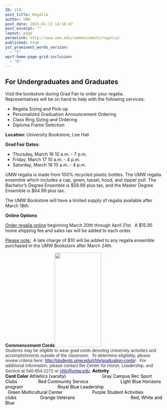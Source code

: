 ```yaml
---
ID: 219
post_title: Regalia
author: UMW
post_date: 2015-01-13 14:16:47
post_excerpt: ""
layout: page
permalink: http://www.umw.edu/commencement/regalia/
published: true
yst_prominent_words_version:
  - "1"
wpcf-home-page-grid-inclusion:
  - "0"
---
```

<h2>For Undergraduates and Graduates</h2>
<div>Visit the bookstore during Grad Fair to order your regalia.</div>
<div></div>
<div>Representatives will be on hand to help with the following services:</div>
<div>
<ul>
 	<li>Regalia Sizing and Pick-up</li>
 	<li>Personalized Graduation Announcement Ordering</li>
 	<li>Class Ring Sizing and Ordering</li>
 	<li>Diploma Frame Selection</li>
</ul>
</div>
<div><strong>Location: </strong>University Bookstore, Lee Hall</div>
<div>

<strong>Grad Fair Dates:  </strong>
<ul>
 	<li>Thursday, March 16 10 a.m. - 7 p.m.</li>
 	<li>Friday, March 17 10 a.m. - 4 p.m.<strong>
</strong></li>
 	<li>Saturday, March 18 10 a.m. - 4 p.m.</li>
</ul>
UMW regalia is made from 100% recycled plastic bottles. The UMW regalia ensemble which includes a cap, gown, tassel, hood, and zipper pull. The Bachelor’s Degree Ensemble is $59.99 plus tax, and the Master Degree Ensemble is $64.99 plus tax.

The UMW Bookstore will have a limited supply of regalia available after March 18th.

<strong>Online Options</strong>

</div>
<div>

<a href="http://www.oakhalli.com/UMW">Order regalia online</a> beginning March 20th through April 21st.  A $15.95 home shipping fee and sales tax will be added to each order.

<u>Please note:</u>  A late charge of $10 will be added to any regalia ensemble purchased in the UMW Bookstore after March 24th.

</div>
<div></div>
<div><strong>Commencement Cords</strong><a href="http://www.umw.edu/commencement/wp-content/uploads/sites/13/2015/01/cordscrop.png"><img class="size-medium wp-image-467 alignright" src="http://www.umw.edu/commencement/wp-content/uploads/sites/13/2015/01/cordscrop-148x300.png" alt="" width="148" height="300" /></a></div>
<div><span style="color: #333333;font-family: 'Helvetica',sans-serif">Students may be eligible to wear grad cords denoting University activities and accomplishments outside of the classroom.  To determine eligibility, please review criteria here: <a href="http://students.umw.edu/chls/graduation-cords"><span style="color: #0000ff">http://students.umw.edu/chls/graduation-cords</span></a>/.  For additional information, please contact the Center for Honor, Leadership, and Service at 540-654-2272 or <a href="mailto:chls@umw.edu"><span style="color: #0000ff">chls@umw.edu</span></a>.</span><span style="color: #000000">
<strong>Activity                                           Cord Color</strong>
Athletics (varsity)                             Gray
Campus Rec Sport Clubs                 Red
Community Service                          Light Blue
Horizons program                            Royal Blue
Leadership                                         Green</span>
<span style="color: #000000">Multicultural Center                        Purple
Student Activities clubs                   Orange
Veterans                                             Red, White and Blue</span></div>